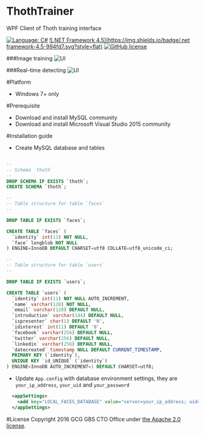 # ThothTrainer
WPF Client of Thoth training interface

[![Language: C#](https://img.shields.io/badge/language-C%23-994fd7.svg?style=flat)](https://github.com/CognitiveBuild/ThothTrainer)
[![.NET Framework 4.5](https://img.shields.io/badge/.net framework-4.5-994fd7.svg?style=flat)](https://github.com/CognitiveBuild/ThothTrainer)
[![GitHub license](https://img.shields.io/badge/license-Apache%202-blue.svg)](https://raw.githubusercontent.com/CognitiveBuild/Chatbot/master/LICENSE)

###Image training
![UI](https://cloud.githubusercontent.com/assets/1511528/18657050/2afc9ea4-7f29-11e6-9c81-6f5c4d0b2356.png)

###Real-time detecting
![UI](https://cloud.githubusercontent.com/assets/1511528/18657203/8cdbcc02-7f2a-11e6-87d9-9e554c190e5e.png)

#Platform
* Windows 7+ only

#Prerequisite
* Download and install MySQL community
* Download and install Microsoft Visual Studio 2015 community

#Installation guide
* Create MySQL database and tables
```sql

--
-- Schema `thoth`
--
DROP SCHEMA IF EXISTS `thoth`;
CREATE SCHEMA `thoth`;

--
-- Table structure for table `faces`
--

DROP TABLE IF EXISTS `faces`;

CREATE TABLE `faces` (
  `identity` int(11) NOT NULL,
  `face` longblob NOT NULL
) ENGINE=InnoDB DEFAULT CHARSET=utf8 COLLATE=utf8_unicode_ci;

--
-- Table structure for table `users`
--

DROP TABLE IF EXISTS `users`;

CREATE TABLE `users` (
  `identity` int(11) NOT NULL AUTO_INCREMENT,
  `name` varchar(128) NOT NULL,
  `email` varchar(128) DEFAULT NULL,
  `introduction` varchar(144) DEFAULT NULL,
  `ispresenter` char(1) DEFAULT 'N',
  `idinterest` int(11) DEFAULT '0',
  `facebook` varchar(256) DEFAULT NULL,
  `twitter` varchar(256) DEFAULT NULL,
  `linkedin` varchar(256) DEFAULT NULL,
  `datecreated` timestamp NULL DEFAULT CURRENT_TIMESTAMP,
  PRIMARY KEY (`identity`),
  UNIQUE KEY `id_UNIQUE` (`identity`)
) ENGINE=InnoDB AUTO_INCREMENT=1 DEFAULT CHARSET=utf8;

```
* Update `App.config` with database environment settings, they are `your_ip_address`, `your_uid` and `your_password`
```xml
  <appSettings>
    <add key="LOCAL_FACES_DATABASE" value="server=your_ip_address; uid=your_uid; pwd=your_password; database=thoth; charset=utf8"/>
  </appSettings>
```

#License
Copyright 2016 GCG GBS CTO Office under [the Apache 2.0 license](LICENSE).

